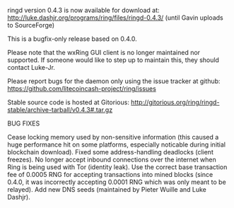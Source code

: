 ringd version 0.4.3 is now available for download at:
http://luke.dashjr.org/programs/ring/files/ringd-0.4.3/ (until Gavin uploads to SourceForge)

This is a bugfix-only release based on 0.4.0.

Please note that the wxRing GUI client is no longer maintained nor supported. If someone would like to step up to maintain this, they should contact Luke-Jr.

Please report bugs for the daemon only using the issue tracker at github:
https://github.com/litecoincash-project/ring/issues

Stable source code is hosted at Gitorious:
http://gitorious.org/ring/ringd-stable/archive-tarball/v0.4.3#.tar.gz

BUG FIXES

Cease locking memory used by non-sensitive information (this caused a huge performance hit on some platforms, especially noticable during initial blockchain download).
Fixed some address-handling deadlocks (client freezes).
No longer accept inbound connections over the internet when Ring is being used with Tor (identity leak).
Use the correct base transaction fee of 0.0005 RNG for accepting transactions into mined blocks (since 0.4.0, it was incorrectly accepting 0.0001 RNG which was only meant to be relayed).
Add new DNS seeds (maintained by Pieter Wuille and Luke Dashjr).

